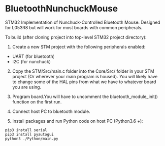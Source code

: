 # BluetoothNunchuckMouse
STM32 Implementation of Nunchuck-Controlled Bluetooth Mouse. Designed for L053R8 but will work for most boards with common peripherals.

To build (after cloning project into top-level STM32 project directory):

1. Create a new STM project with the following peripherals enabled:
- UART (for bluetooth)
- I2C (for nunchuck)

2. Copy the STM/Src/main.c folder into the Core/Src/ folder in your STM project (Or wherever your main program is housed). You will likely have to change some of the HAL pins from what we have to whatever board you are using.

3. Program board.You will have to uncomment the bluetooth_module_init() function on the first run.

4. Connect host PC to bluetooth module. 

5. Install packages and run Python code on host PC (Python3.6 +):
~~~
pip3 install serial
pip3 install pyautogui
python3 ./Python/main.py
~~~
